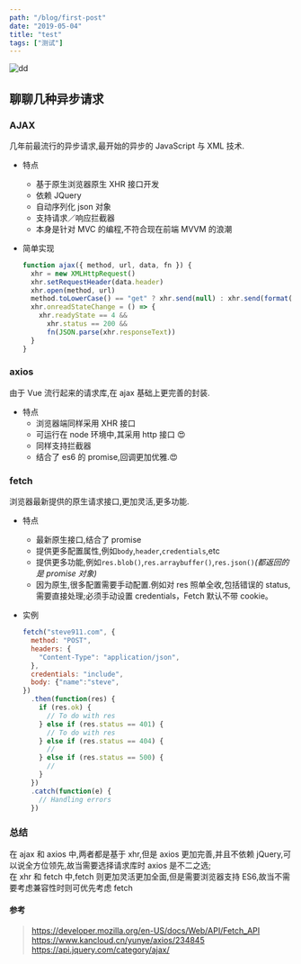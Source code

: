 ```yaml
---
path: "/blog/first-post"
date: "2019-05-04"
title: "test"
tags: ["测试"]
---
```


![dd](/static/gatsby-icon-4a9773549091c227cd2eb82ccd9c5e3a.png)

## 聊聊几种异步请求

### AJAX

几年前最流行的异步请求,最开始的异步的 JavaScript 与 XML 技术.

- 特点
  - 基于原生浏览器原生 XHR 接口开发
  - 依赖 JQuery
  - 自动序列化 json 对象
  - 支持请求／响应拦截器
  - 本身是针对 MVC 的编程,不符合现在前端 MVVM 的浪潮
- 简单实现

  ```js
  function ajax({ method, url, data, fn }) {
    xhr = new XMLHttpRequest()
    xhr.setRequestHeader(data.header)
    xhr.open(method, url)
    method.toLowerCase() == "get" ? xhr.send(null) : xhr.send(format(data.body)) //format 根据content-type执行,包括序列化,格式化
    xhr.onreadStateChange = () => {
      xhr.readyState == 4 &&
        xhr.status == 200 &&
        fn(JSON.parse(xhr.responseText))
    }
  }
  ```

### axios

由于 Vue 流行起来的请求库,在 ajax 基础上更完善的封装.

- 特点
  - 浏览器端同样采用 XHR 接口
  - 可运行在 node 环境中,其采用 http 接口 😍
  - 同样支持拦截器
  - 结合了 es6 的 promise,回调更加优雅.😍

### fetch

浏览器最新提供的原生请求接口,更加灵活,更多功能.

- 特点

  - 最新原生接口,结合了 promise
  - 提供更多配置属性,例如`body`,`header`,`credentials`,etc
  - 提供更多功能,例如`res.blob()`,`res.arraybuffer()`,`res.json()`_(都返回的是 promise 对象)_
  - 因为原生,很多配置需要手动配置.例如对 res 照单全收,包括错误的 status,需要直接处理;必须手动设置 credentials，Fetch 默认不带 cookie。

- 实例

  ```js
  fetch("steve911.com", {
    method: "POST",
    headers: {
      "Content-Type": "application/json",
    },
    credentials: "include",
    body: {"name":"steve",
  })
    .then(function(res) {
      if (res.ok) {
        // To do with res
      } else if (res.status == 401) {
        // To do with res
      } else if (res.status == 404) {
        //
      } else if (res.status == 500) {
        //
      }
    })
    .catch(function(e) {
      // Handling errors
    })
  ```

### 总结

在 ajax 和 axios 中,两者都是基于 xhr,但是 axios 更加完善,并且不依赖 jQuery,可以说全方位领先,故当需要选择请求库时 axios 是不二之选;  
在 xhr 和 fetch 中,fetch 则更加灵活更加全面,但是需要浏览器支持 ES6,故当不需要考虑兼容性时则可优先考虑 fetch

#### 参考

> https://developer.mozilla.org/en-US/docs/Web/API/Fetch_API  
> https://www.kancloud.cn/yunye/axios/234845  
> https://api.jquery.com/category/ajax/
